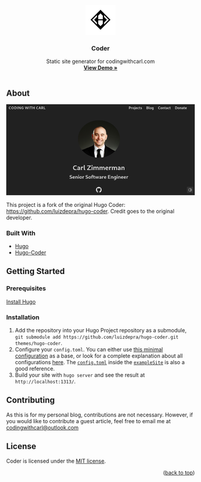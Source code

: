 <div id="top"></div>

<!-- HEADER -->
<br />
<div align="center">
    <img src="images/logo.svg" alt="Logo" width="80" height="80">

  <h3 align="center">Coder</h3>

  <p align="center">
    Static site generator for codingwithcarl.com
    <br />
    <a href="https://codingwithcarl.com"><strong>View Demo »</strong></a>
    <br />
    <br />
  </p>
</div>

<!-- ABOUT -->
## About

![](images/screenshot.png)

This project is a fork of the original Hugo Coder: https://github.com/luizdepra/hugo-coder. Credit goes to the original developer.

### Built With

* [Hugo](https://gohugo.io/)
* [Hugo-Coder](https://github.com/luizdepra/hugo-coder)

<!-- GETTING STARTED -->
## Getting Started

### Prerequisites

[Install Hugo](https://gohugo.io/getting-started/installing/)

### Installation

1. Add the repository into your Hugo Project repository as a submodule, `git submodule add https://github.com/luizdepra/hugo-coder.git themes/hugo-coder`.
2. Configure your `config.toml`. You can either use [this minimal configuration](https://github.com/luizdepra/hugo-coder/wiki/Configurations#complete-example) as a base, or look for a complete explanation about all configurations [here](https://github.com/luizdepra/hugo-coder/wiki/Configurations). The [`config.toml`](https://github.com/luizdepra/hugo-coder/blob/master/exampleSite/config.toml) inside the [`exampleSite`](https://github.com/luizdepra/hugo-coder/tree/master/exampleSite) is also a good reference.
3. Build your site with `hugo server` and see the result at `http://localhost:1313/`.

<!-- CONTRIBUTING -->
## Contributing

As this is for my personal blog, contributions are not necessary. However, if you would like to contribute a guest article, feel free to email me at codingwithcarl@outlook.com

<!-- LICENSE -->
## License

Coder is licensed under the [MIT license](https://github.com/luizdepra/hugo-coder/blob/master/LICENSE.md).

<p align="right">(<a href="#top">back to top</a>)</p>